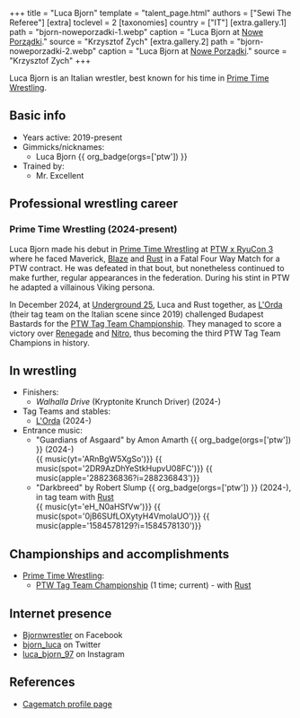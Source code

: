 +++
title = "Luca Bjorn"
template = "talent_page.html"
authors = ["Sewi The Referee"]
[extra]
toclevel = 2
[taxonomies]
country = ["IT"]
[extra.gallery.1]
path = "bjorn-noweporzadki-1.webp"
caption = "Luca Bjorn at [Nowe Porządki](@/e/ptw/2025-01-11-ptw-nowe-porzadki.md)."
source = "Krzysztof Zych"
[extra.gallery.2]
path = "bjorn-noweporzadki-2.webp"
caption = "Luca Bjorn at [Nowe Porządki](@/e/ptw/2025-01-11-ptw-nowe-porzadki.md)."
source = "Krzysztof Zych"
+++

Luca Bjorn is an Italian wrestler, best known for his time in [Prime Time Wrestling](@/o/ptw.md).

## Basic info

* Years active: 2019-present
* Gimmicks/nicknames:
  - Luca Bjorn {{ org_badge(orgs=['ptw']) }}
* Trained by:
  - Mr. Excellent

## Professional wrestling career

### Prime Time Wrestling (2024-present)

Luca Bjorn made his debut in [Prime Time Wrestling](@/o/ptw.md) at [PTW x RyuCon 3](@/e/ptw/2024-07-07-ptw-x-ryucon.md) where he faced Maverick, [Blaze](@/w/blaze.md) and [Rust](@/w/rust.md) in a Fatal Four Way Match for a PTW contract. He was defeated in that bout, but nonetheless continued to make further, regular appearances in the federation. During his stint in PTW he adapted a villainous Viking persona.

In December 2024, at [Underground 25](@/e/ptw/2024-12-07-ptw-underground-25.md), Luca and Rust together, as [L'Orda](@/tt/l-orda.md) (their tag team on the Italian scene since 2019) challenged Budapest Bastards for the [PTW Tag Team Championship](@/c/ptw-tag-team-championship.md). They managed to score a victory over [Renegade](@/w/renegade.md) and [Nitro](@/w/nitro.md), thus becoming the third PTW Tag Team Champions in history.


## In wrestling

* Finishers:
  - _Walhalla Drive_ (Kryptonite Krunch Driver) (2024-)
* Tag Teams and stables:
  - [L'Orda](@/tt/l-orda.md) (2024-)
* Entrance music:
  - "Guardians of Asgaard" by Amon Amarth
 {{ org_badge(orgs=['ptw']) }} (2024-)<br>
 {{ music(yt='ARnBgW5XgSo')}}
 {{ music(spot='2DR9AzDhYeStkHupvU08FC')}}
 {{ music(apple='288236836?i=288236843')}}
  - "Darkbreed" by Robert Slump
 {{ org_badge(orgs=['ptw']) }} (2024-), in tag team with [Rust](@/w/rust.md)<br>
 {{ music(yt='eH_N0aHSfVw')}}
 {{ music(spot='0jB6SUfLOXytyH4VmolaUO')}}
 {{ music(apple='1584578129?i=1584578130')}}

## Championships and accomplishments

* [Prime Time Wrestling](@/o/ptw.md):
  - [PTW Tag Team Championship](@/c/ptw-tag-team-championship.md) (1 time; current) - with [Rust](@/w/rust.md)

## Internet presence

* [Bjornwrestler](https://www.facebook.com/Bjornwrestler) on Facebook
* [bjorn_luca](https://x.com/bjorn_luca) on Twitter
* [luca_bjorn_97](https://www.instagram.com/luca_bjorn_97) on Instagram

## References

* [Cagematch profile page](https://www.cagematch.net/?id=2&nr=25726)
